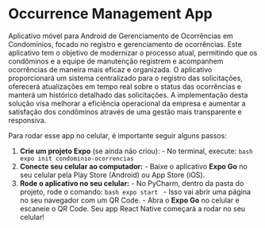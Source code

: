 # Occurrence Management App
Aplicativo móvel para Android de Gerenciamento de Ocorrências em Condomínios, focado no registro e gerenciamento de ocorrências. Este aplicativo tem o objetivo de modernizar o processo atual, permitindo que os condôminos e a equipe de manutenção registrem e acompanhem ocorrências de maneira mais eficaz e organizada. O aplicativo proporcionará um sistema centralizado para o registro das solicitações, oferecerá atualizações em tempo real sobre o status das ocorrências e manterá um histórico detalhado das solicitações. A implementação desta solução visa melhorar a eficiência operacional da empresa e aumentar a satisfação dos condôminos através de uma gestão mais transparente e responsiva.


Para rodar esse app no celular, é importante seguir alguns passos: 
1. **Crie um projeto Expo** (se ainda não criou): - No terminal, execute: ```bash expo init condominio-ocorrencias ```
2. **Conecte seu celular ao computador:** - Baixe o aplicativo **Expo Go** no seu celular pela Play Store (Android) ou App Store (iOS).
3. **Rode o aplicativo no seu celular:** - No PyCharm, dentro da pasta do projeto, rode o comando: ```bash expo start ``` - Isso vai abrir uma página no seu navegador com um QR Code. - Abra o **Expo Go** no celular e escaneie o QR Code. Seu app React Native começará a rodar no seu celular!
